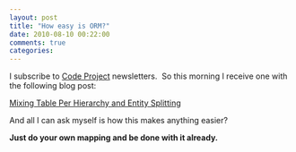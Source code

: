 ```yaml
---
layout: post
title: "How easy is ORM?"
date: 2010-08-10 00:22:00
comments: true
categories: 
---
```


<p>I subscribe to <a href="http://www.codeproject.com/">Code Project</a> newsletters.&nbsp; So this morning I receive one with the following blog post:</p>
<p id="ctl00_TitleArea_ArticleTitle"><a href="http://www.codeproject.com/Articles/100109/Mixing-Table-Per-Hierarchy-and-Entity-Splitting.aspx">Mixing Table Per Hierarchy and Entity Splitting</a></p>
<p>And all I can ask myself is how this makes anything easier?</p>
<p><strong>Just do your own mapping and be done with it already.</strong></p>